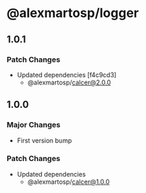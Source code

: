 # @alexmartosp/logger

## 1.0.1

### Patch Changes

- Updated dependencies [f4c9cd3]
  - @alexmartosp/calcer@2.0.0

## 1.0.0

### Major Changes

- First version bump

### Patch Changes

- Updated dependencies
  - @alexmartosp/calcer@1.0.0
